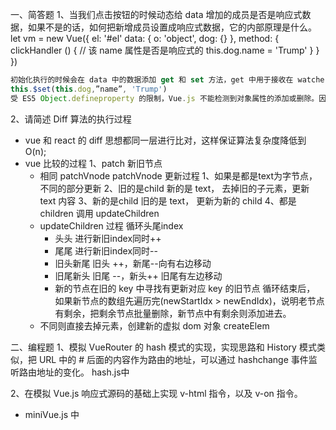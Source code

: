 一、简答题
1、当我们点击按钮的时候动态给 data 增加的成员是否是响应式数据，如果不是的话，如何把新增成员设置成响应式数据，它的内部原理是什么。
let vm = new Vue({
el: '#el'
data: {
o: 'object',
dog: {}
},
method: {
clickHandler () {
// 该 name 属性是否是响应式的
this.dog.name = 'Trump'
}
}
})
```js
初始化执行的时候会在 data 中的数据添加 get 和 set 方法，get 中用于接收在 watcher 中的函数，在 Dep.target 中获取到，set 主要是处理 dep 对象，所以一开始会遍历所有的 data 中对象注册，但是不存在的就不会进行绑定，所以我们需要处理的是使用
this.$set(this.dog,”name”, 'Trump')
受 ES5 Object.defineproperty 的限制，Vue.js 不能检测到对象属性的添加或删除。因为 Vue.js 在初始化实例时将属性转为 getter/setter，所以属性必须在 data 对象上才能让 Vue.js 转换它，才能让它是响应的。

```

2、请简述 Diff 算法的执行过程
- vue 和 react 的 diff 思想都同一层进行比对，这样保证算法复杂度降低到 O(n);
- vue 比较的过程
1、patch 新旧节点
  - 相同 patchVnode
    patchVnode 更新过程
    1、如果是都是text为字节点，不同的部分更新
    2、旧的是child 新的是 text， 去掉旧的子元素，更新 text 内容
    3、新的是child 旧的是 text， 更新为新的 child
    4、都是 children 调用 updateChildren
  - updateChildren 过程
    循环头尾index
    - 头头
      进行新旧index同时++
    - 尾尾
      进行新旧index同时--
    - 旧头新尾
      旧头 ++，新尾--向有右边移动
    - 旧尾新头
      旧尾 --，新头++ 旧尾有左边移动
    - 新的节点在旧的 key 中寻找有更新对应 key 的旧节点
    循环结束后， 如果新节点的数组先遍历完(newStartIdx > newEndIdx)，说明老节点有剩余，把剩余节点批量删除，新节点中有剩余则添加进去。
  - 不同则直接去掉元素，创建新的虚拟 dom 对象 createElem

二、编程题
1、模拟 VueRouter 的 hash 模式的实现，实现思路和 History 模式类似，把 URL 中的 # 后面的内容作为路由的地址，可以通过 hashchange 事件监听路由地址的变化。
hash.js中

2、在模拟 Vue.js 响应式源码的基础上实现 v-html 指令，以及 v-on 指令。
- miniVue.js 中